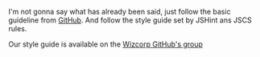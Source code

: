 I'm not gonna say what has already been said, just follow the basic guideline from [GitHub][github_guide].
And follow the style guide set by JSHint ans JSCS rules.

Our style guide is available on the [Wizcorp GitHub's group][styleguide]

[github_guide]: https://guides.github.com/activities/contributing-to-open-source/#contributing
[styleguide]: https://github.com/Wizcorp/StyleGuides/tree/master/Javascript